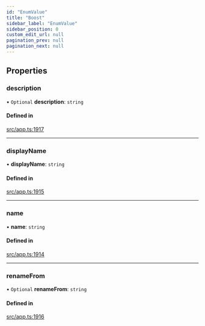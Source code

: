 ```yaml
---
id: "EnumValue"
title: "Boost"
sidebar_label: "EnumValue"
sidebar_position: 0
custom_edit_url: null
pagination_prev: null
pagination_next: null
---
```


## Properties

### description

• `Optional` **description**: `string`

#### Defined in

[src/app.ts:1917](https://github.com/yolmio/boost/blob/5cada48/src/app.ts#L1917)

___

### displayName

• **displayName**: `string`

#### Defined in

[src/app.ts:1915](https://github.com/yolmio/boost/blob/5cada48/src/app.ts#L1915)

___

### name

• **name**: `string`

#### Defined in

[src/app.ts:1914](https://github.com/yolmio/boost/blob/5cada48/src/app.ts#L1914)

___

### renameFrom

• `Optional` **renameFrom**: `string`

#### Defined in

[src/app.ts:1916](https://github.com/yolmio/boost/blob/5cada48/src/app.ts#L1916)
